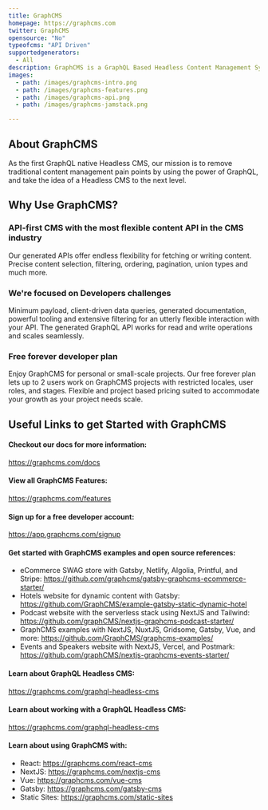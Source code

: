 ```yaml
---
title: GraphCMS
homepage: https://graphcms.com
twitter: GraphCMS
opensource: "No"
typeofcms: "API Driven"
supportedgenerators:
  - All
description: GraphCMS is a GraphQL Based Headless Content Management System
images:
  - path: /images/graphcms-intro.png
  - path: /images/graphcms-features.png
  - path: /images/graphcms-api.png
  - path: /images/graphcms-jamstack.png

---
```


## About GraphCMS
As the first GraphQL native Headless CMS, our mission is to remove traditional content management pain points by using the power of GraphQL, and take the idea of a Headless CMS to the next level.

## Why Use GraphCMS?

### API-first CMS with the most flexible content API in the CMS industry
Our generated APIs offer endless flexibility for fetching or writing content. Precise content selection, filtering, ordering, pagination, union types and much more.

### We're focused on Developers challenges
Minimum payload, client-driven data queries, generated documentation, powerful tooling and extensive filtering for an utterly flexible interaction with your API. 
The generated GraphQL API works for read and write operations and scales seamlessly.

### Free forever developer plan
Enjoy GraphCMS for personal or small-scale projects. Our free forever plan lets up to 2 users work on GraphCMS projects with restricted locales, user roles, and stages. Flexible and project based pricing suited to accommodate your growth as your project needs scale. 

## Useful Links to get Started with GraphCMS

#### Checkout our docs for more information:
https://graphcms.com/docs

#### View all GraphCMS Features:
https://graphcms.com/features

#### Sign up for a free developer account:
https://app.graphcms.com/signup

#### Get started with GraphCMS examples and open source references:
- eCommerce SWAG store with Gatsby, Netlify, Algolia, Printful, and Stripe: https://github.com/graphcms/gatsby-graphcms-ecommerce-starter/
- Hotels website for dynamic content with Gatsby: https://github.com/GraphCMS/example-gatsby-static-dynamic-hotel
- Podcast website with the serverless stack using NextJS and Tailwind: https://github.com/graphCMS/nextjs-graphcms-podcast-starter/
- GraphCMS examples with NextJS, NuxtJS, Gridsome, Gatsby, Vue, and more: https://github.com/GraphCMS/graphcms-examples/
- Events and Speakers website with NextJS, Vercel, and Postmark: https://github.com/graphCMS/nextjs-graphcms-events-starter/

#### Learn about GraphQL Headless CMS:
https://graphcms.com/graphql-headless-cms

#### Learn about working with a GraphQL Headless CMS:
https://graphcms.com/graphql-headless-cms

#### Learn about using GraphCMS with:
- React: https://graphcms.com/react-cms
- NextJS: https://graphcms.com/nextjs-cms
- Vue: https://graphcms.com/vue-cms
- Gatsby: https://graphcms.com/gatsby-cms
- Static Sites: https://graphcms.com/static-sites